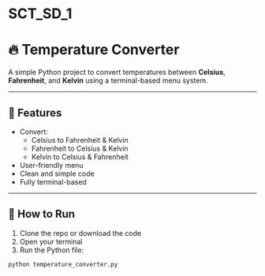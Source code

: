 # SCT_SD_1
# 🔥 Temperature Converter

A simple Python project to convert temperatures between **Celsius**, **Fahrenheit**, and **Kelvin** using a terminal-based menu system.

---

## 📌 Features

- Convert:
  - Celsius to Fahrenheit & Kelvin
  - Fahrenheit to Celsius & Kelvin
  - Kelvin to Celsius & Fahrenheit
- User-friendly menu
- Clean and simple code
- Fully terminal-based

---

## 🧪 How to Run

1. Clone the repo or download the code
2. Open your terminal
3. Run the Python file:

```bash
python temperature_converter.py

